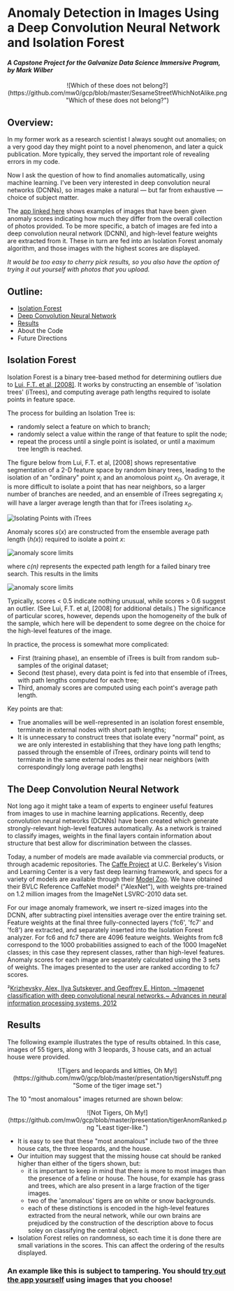 # Anomaly Detection in Images Using a Deep Convolution Neural Network and Isolation Forest

#### *A Capstone Project for the Galvanize Data Science Immersive Program, by Mark Wilber*

<center>
![Which of these does not belong?](https://github.com/mw0/gcp/blob/master/SesameStreetWhichNotAlike.png "Which of these does not belong?")
</center>

## Overview:

In my former work as a research scientist I always sought out anomalies; on a very good day they might point to a novel phenomenon, and later a quick publication. More typically, they served the important role of revealing errors in my code.  
  
Now I ask the question of how to find anomalies automatically, using machine learning. I've been very interested in deep convolution neural networks (DCNNs), so images make a natural &mdash; but far from exhaustive &mdash; choice of subject matter. 

The [app linked here](http://www.rustytrephine.info "Try this App! ") shows examples of images that have been given anomaly scores indicating how much they differ from the overall collection of photos provided.
To be more specific, a batch of images are fed into a deep convolution neural network (DCNN), and high-level feature weights are extracted from it. These in turn are fed into an Isolation Forest anomaly algorithm, and those images with the highest scores are displayed.

*It would be too easy to cherry pick results, so you also have the option of trying it out yourself with photos that you upload.*

## Outline:
* <a href="#iForest">Isolation Forest</a>
* <a href="#DCNN">Deep Convolution Neural Network</a>
* <a href="#results">Results</a>
* About the Code
* Future Directions

## <a name="iForest">Isolation Forest</a>

Isolation Forest is a binary tree-based method for determining outliers due to [Lui, F.T. et al, \[2008\]](http://cs.nju.edu.cn/zhouzh/zhouzh.files/publication/icdm08b.pdf?q=isolation).
It works by constructing an ensemble of 'isolation trees' (iTrees), and computing average path lengths required to isolate points in feature space.

The process for building an Isolation Tree is:
* randomly select a feature on which to branch;
* randomly select a value within the range of that feature to split the node;
* repeat the process until a single point is isolated, or until a maximum tree length is reached.

The figure below from Lui, F.T. et al, [2008] shows representative segmentation of a 2-D feature space by random binary trees, leading to the isolation of an "ordinary" point <em>x<sub>i</sub></em> and an anomolous point <em>x<sub>0</sub></em>.
On average, it is more difficult to isolate a point that has near neighbors, so a larger number of branches are needed, and an ensemble of iTrees segregating <em>x<sub>i</sub></em> will have a larger average length than that for iTrees isolating <em>x<sub>0</sub></em>.

![Isolating Points with iTrees](https://github.com/mw0/gcp/blob/master/presentation/ITreeIsolatingPoints.png)

Anomaly scores <em>s</em>(<em>x</em>) are constructed from the ensemble average path length &lang;<em>h(</em><em>x</em>)&rang; required to isolate a point <em>x</em>:

![anomaly score limits](https://github.com/mw0/gcp/blob/master/presentation/sxn.png)

where *c(n)* represents the expected path length for a failed binary tree search. This results in the limits

![anomaly score limits](https://github.com/mw0/gcp/blob/master/presentation/sx.png)

Typically, scores < 0.5 indicate nothing unusual, while scores > 0.6 suggest an outlier.
(See Lui, F.T. et al, [2008] for additional details.)
The significance of particular scores, however, depends upon the homogeneity of the bulk of the sample, which here will be dependent to some degree on the choice for the high-level features of the image.  
  
In practice, the process is somewhat more complicated:

* First (training phase), an ensemble of iTrees is built from random sub-samples of the original dataset;
* Second (test phase), every data point is fed into that ensemble of iTrees, with path lengths computed for each tree;
* Third, anomaly scores are computed using each point's average path length.  
  
Key points are that:
* True anomalies will be well-represented in an isolation forest ensemble, terminate in external nodes with short path lengths;
* It is unnecessary to construct trees that isolate every "normal" point, as we are only interested in establishing that they have long path lengths; passed through the ensemble of iTrees, ordinary points will tend to terminate in the same external nodes as their near neighbors (with correspondingly long average path lengths)

##  <a name="DCNN">The Deep Convolution Neural Network</a>

Not long ago it might take a team of experts to engineer useful features from images to use in machine learning applications.
Recently, deep convolution neural networks (DCNNs) have been created which generate strongly-relevant high-level features automatically.
As a network is trained to classify images, weights in the final layers contain information about structure that best allow for discrimination between the classes.

Today, a number of models are made available via commercial products, or through academic repositories.
The [Caffe Project](http://caffe.berkeleyvision.org/) at U.C. Berkeley's Vision and Learning Center is a very fast deep learning framework, and specs for a variety of models are available through their [Model Zoo](http://caffe.berkeleyvision.org/model_zoo.html).
We have obtained their BVLC Reference CaffeNet model&sup2; ("AlexNet"), with weights pre-trained on 1.2 million images from the ImageNet LSVRC-2010 data set.

For our image anomaly framework, we insert re-sized images into the DCNN, after subtracting pixel intensities average over the entire training set.
Feature weights at the final three fully-connected layers ('fc6', 'fc7' and 'fc8') are extracted, and separately inserted into the Isolation Forest analyzer.
For fc6 and fc7 there are 4096 feature weights.
Weights from fc8 correspond to the 1000 probabilities assigned to each of the 1000 ImageNet classes; in this case they represent classes, rather than high-level features.
Anomaly scores for each image are separately calculated using the 3 sets of weights. The images presented to the user are ranked according to fc7 scores.

&sup2;[Krizhevsky, Alex, Ilya Sutskever, and Geoffrey E. Hinton. ~Imagenet classification with deep convolutional neural networks.~ Advances in neural information processing systems, 2012](http://www.cs.toronto.edu/~fritz/absps/imagenet.pdf)

## <a name="#results">Results</a>

The following example illustrates the type of results obtained.
In this case, images of 55 tigers, along with 3 leopards, 3 house cats, and an actual house were provided.

<center>
![Tigers and leopards and kitties, Oh My!](https://github.com/mw0/gcp/blob/master/presentation/tigersNstuff.png "Some of the tiger image set.")
</center>

The 10 "most anomalous" images returned are shown below:

<center>
![Not Tigers, Oh My!](https://github.com/mw0/gcp/blob/master/presentation/tigerAnomRanked.png "Least tiger-like.")
</center>

* It is easy to see that these "most anomalous" include two of the three house cats, the three leopards, and the house.
* Our intuition may suggest that the missing house cat should be ranked higher than either of the tigers shown, but:
  * it is important to keep in mind that there is more to most images than the presence of a feline or house. The house, for example has grass and trees, which are also present in a large fraction of the tiger images.
  * two of the 'anomalous' tigers are on white or snow backgrounds.
  * each of these distinctions is encoded in the high-level features extracted from the neural network, while our own brains are prejudiced by the construction of the description above to focus soley  on classifying the central object.
* Isolation Forest relies on randomness, so each time it is done there are small variations in the scores. This can affect the ordering of the results displayed.

### An example like this is subject to tampering. You should [try out the app yourself](http://www.rustytrephine.info "try this App! ") using images that you choose!
